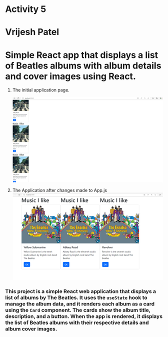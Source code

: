 # Activity 5 
# Vrijesh Patel
# Simple React app that displays a list of Beatles albums with album details and cover images using React.


1. The initial application page. 

   ![Screen shot Of 1st home page ](ss2.PNG)

3. The Application after changes made to App.js
 ![Screen shot Of 2nd home page ](ss1.PNG)

 ###  This project is a simple React web application that displays a list of albums by The Beatles. It uses the `useState` hook to manage the album data, and it renders each album as a card using the `Card` component. The cards show the album title, description, and a button. When the app is rendered, it displays the list of Beatles albums with their respective details and album cover images.

 
